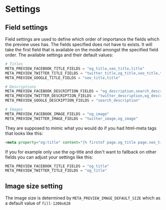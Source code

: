 # Settings

## Field settings

Field settings are used to define which order of importance
the fields which the preview uses has. The fields specified does not have to exists.
It will take the first field that is available on the model amongst the specified field order.
The available settings and their default values:

```python
# Titles
META_PREVIEW_FACEBOOK_TITLE_FIELDS = "og_title,seo_title,title"
META_PREVIEW_TWITTER_TITLE_FIELDS = "twitter_title,og_title,seo_title,title"
META_PREVIEW_GOOGLE_TITLE_FIELDS = "seo_title,title"

# Descriptions
META_PREVIEW_FACEBOOK_DESCRIPTION_FIELDS = "og_description,search_description"
META_PREVIEW_TWITTER_DESCRIPTION_FIELDS = "twitter_description,og_description,search_description"
META_PREVIEW_GOOGLE_DESCRIPTION_FIELDS = "search_description"

# Images
META_PREVIEW_FACEBOOK_IMAGE_FIELDS = "og_image"
META_PREVIEW_TWITTER_IMAGE_FIELDS = "twitter_image,og_image"
```

They are supposed to mimic what you would do if you had html-meta tags that looks like this:

```html
<meta property="og:title" content="{% firstof page.og_title page.seo_title page.title %}" />
```

If you for example only use the og-title and don't want to fallback on other fields
you can adjust your settings like this:

```python
META_PREVIEW_FACEBOOK_TITLE_FIELDS = "og_title"
META_PREVIEW_TWITTER_TITLE_FIELDS = "og_title"
```

## Image size setting

The image size is determined by `META_PREVIEW_IMAGE_DEFAULT_SIZE`
which as a default value of `fill-1200x628`
